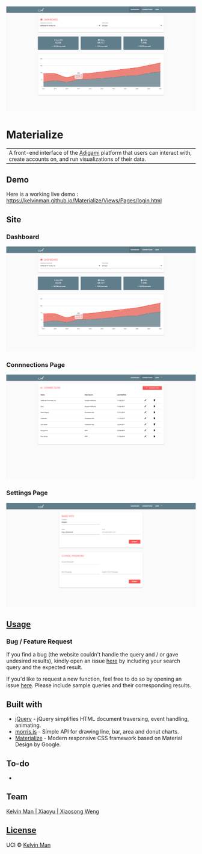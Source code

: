 # ![Materialize](img/demo/dashboard.png)
# Materialize
<table>
<tr>
<td>
  A front-end interface of the <a href="http://www.adigami.com">Adigami</a> platform that users can interact with, create accounts on, and run visualizations of their data.
</td>
</tr>
</table>


## Demo

Here is a working live demo :  https://kelvinman.github.io/Materialize/Views/Pages/login.html


## Site

### Dashboard

![ScreenShot](img/demo/dashboard.png)

### Connnections Page

![ScreenShot](img/demo/connections.png)

### Settings Page

![ScreenShot](img/demo/settings.png)


## [Usage](https://kelvinman.github.io/Materialize/Views/Pages/login.html)

### Bug / Feature Request

If you find a bug (the website couldn't handle the query and / or gave undesired results), kindly open an issue [here](https://github.com/kelvinman/Materialize/issues/new) by including your search query and the expected result.

If you'd like to request a new function, feel free to do so by opening an issue [here](https://github.com/kelvinman/Materialize/issues/new). Please include sample queries and their corresponding results.


## Built with

- [jQuery](https://www.w3schools.com/jquery/default.asp) - jQuery simplifies HTML document traversing, event handling, animating.
- [morris.js](http://morrisjs.github.io/morris.js/) - Simple API for drawing line, bar, area and donut charts.
- [Materialize](http://materializecss.com/) - Modern responsive CSS framework based on Material Design by Google.


## To-do

-


## Team

[Kelvin Man ](https://github.com/kelvinman) |[ Xiaoyu ](https://github.com/xwen5) |[ Xiaosong Weng ](https://github.com/Nyarukoooo)


## [License]()

UCI © [Kelvin Man ](https://github.com/kelvinman)
